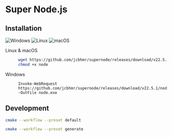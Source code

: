 # Super Node.js

## Installation

![Windows](https://img.shields.io/static/v1?style=for-the-badge&message=Windows&color=0078D4&logo=Windows&logoColor=FFFFFF&label=)
![Linux](https://img.shields.io/static/v1?style=for-the-badge&message=Linux&color=222222&logo=Linux&logoColor=FCC624&label=)
![macOS](https://img.shields.io/static/v1?style=for-the-badge&message=macOS&color=000000&logo=macOS&logoColor=FFFFFF&label=)

<dl>
<dt>Linux & macOS
<dd>

```sh
wget https://github.com/jcbhmr/supernode/releases/download/v22.5.1/node
chmod +x node
```

<dt>Windows
<dd>

```pwsh
Invoke-WebRequest https://github.com/jcbhmr/supernode/releases/download/v22.5.1/node -OutFile node.exe
```

</dl>

## Development

```sh
cmake --workflow --preset default
```

```sh
cmake --workflow --preset generate
```
